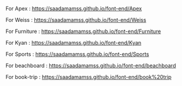 For Apex : https://saadamamss.github.io/font-end/Apex

For Weiss : https://saadamamss.github.io/font-end/Weiss

For Furniture : https://saadamamss.github.io/font-end/Furniture

For Kyan : https://saadamamss.github.io/font-end/Kyan

For Sports : https://saadamamss.github.io/font-end/Sports

For beachboard : https://saadamamss.github.io/font-end/beachboard

For book-trip : https://saadamamss.github.io/font-end/book%20trip

